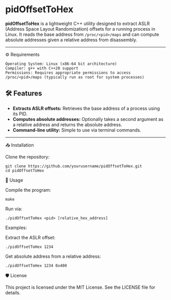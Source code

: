 # pidOffsetToHex

**pidOffsetToHex** is a lightweight C++ utility designed to extract ASLR (Address Space Layout Randomization) offsets for a running process in Linux. It reads the base address from `/proc/<pid>/maps` and can compute absolute addresses given a relative address from disassembly.

---

⚙️ Requirements

    Operating System: Linux (x86-64 bit architecture)
    Compiler: g++ with C++20 support
    Permissions: Requires appropriate permissions to access /proc/<pid>/maps (typically run as root for system processes)


## 🛠 Features
- **Extracts ASLR offsets:** Retrieves the base address of a process using its PID.
- **Computes absolute addresses:** Optionally takes a second argument as a relative address and returns the absolute address.
- **Command-line utility:** Simple to use via terminal commands.

---

📥 Installation

Clone the repository:

    git clone https://github.com/yourusername/pidOffsetToHex.git
    cd pidOffsetToHex

🚀 Usage

Compile the program:

    make

Run via:

    ./pidOffsetToHex <pid> [relative_hex_address]

Examples:

Extract the ASLR offset:

    ./pidOffsetToHex 1234

Get absolute address from a relative address:

    ./pidOffsetToHex 1234 0x400

🛡 License

This project is licensed under the MIT License. See the LICENSE file for details.

